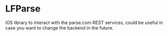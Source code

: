 LFParse
=======

iOS library to interact with the parse.com REST services, could be useful in case you want to change the backend in the future.
